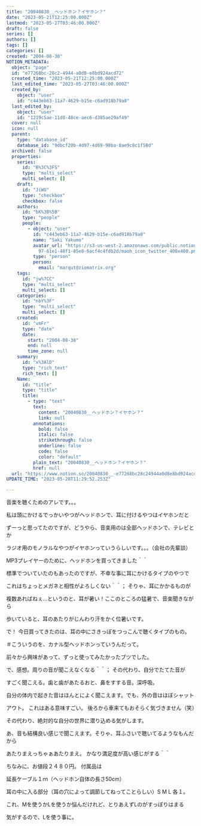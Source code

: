 ```yaml
---
title: "20040830__ヘッドホン？イヤホン？"
date: "2023-05-21T12:25:00.000Z"
lastmod: "2023-05-27T03:46:00.000Z"
draft: false
series: []
authors: []
tags: []
categories: []
created: "2004-08-30"
NOTION_METADATA:
  object: "page"
  id: "e77268bc-28c2-4944-a0d8-e8bd924acd72"
  created_time: "2023-05-21T12:25:00.000Z"
  last_edited_time: "2023-05-27T03:46:00.000Z"
  created_by:
    object: "user"
    id: "c443eb63-11a7-4629-b15e-c6ad918b79a0"
  last_edited_by:
    object: "user"
    id: "1219c5ae-11d8-48ce-aec6-d385ae29af49"
  cover: null
  icon: null
  parent:
    type: "database_id"
    database_id: "9dbcf20b-4d97-4d69-98ba-8ae9c8c1f58d"
  archived: false
  properties:
    series:
      id: "B%3C%3FS"
      type: "multi_select"
      multi_select: []
    draft:
      id: "JiWU"
      type: "checkbox"
      checkbox: false
    authors:
      id: "bK%3B%5B"
      type: "people"
      people:
        - object: "user"
          id: "c443eb63-11a7-4629-b15e-c6ad918b79a0"
          name: "Saki Yakumo"
          avatar_url: "https://s3-us-west-2.amazonaws.com/public.notion-static.com/3ad1c4\
            97-61e1-48f1-85e8-6acf4c4fdb2d/maoh_icon_twitter_400x400.png"
          type: "person"
          person:
            email: "marqut@ziomatrix.org"
    tags:
      id: "jw%7CC"
      type: "multi_select"
      multi_select: []
    categories:
      id: "nbY%3F"
      type: "multi_select"
      multi_select: []
    created:
      id: "vmFr"
      type: "date"
      date:
        start: "2004-08-30"
        end: null
        time_zone: null
    summary:
      id: "x%3AlD"
      type: "rich_text"
      rich_text: []
    Name:
      id: "title"
      type: "title"
      title:
        - type: "text"
          text:
            content: "20040830__ヘッドホン？イヤホン？"
            link: null
          annotations:
            bold: false
            italic: false
            strikethrough: false
            underline: false
            code: false
            color: "default"
          plain_text: "20040830__ヘッドホン？イヤホン？"
          href: null
  url: "https://www.notion.so/20040830__-e77268bc28c24944a0d8e8bd924acd72"
UPDATE_TIME: "2023-05-28T11:29:52.253Z"

---
```

<link rel="stylesheet" href="https://cdn.jsdelivr.net/npm/katex@0.16.2/dist/katex.min.css" integrity="sha384-bYdxxUwYipFNohQlHt0bjN/LCpueqWz13HufFEV1SUatKs1cm4L6fFgCi1jT643X" crossorigin="anonymous">


音楽を聴くためのアレです。。。


私は頭にかけるでっかいやつがヘッドホンで、耳に付けるやつはイヤホンだと


ずーっと思ってたのですが、どうやら、音楽用のは全部ヘッドホンで、テレビとか


ラジオ用のモノラルなやつがイヤホンっていうらしいです。。。（会社の先輩談）


MP3プレイヤーのために、ヘッドホンを買ってきました＾＾


標準でついていたのもあったのですが、不幸な事に耳にかけるタイプのやつで


これはちょっとメガネと相性がよろしくない＾＾； そりゃ、耳にかかるものが


複数あればねぇ…というのと、耳が暑い！ここのところの猛暑で、音楽聞きながら


歩いていると、耳のあたりがじんわり汗をかく位暑いです。


で！ 今日買ってきたのは、耳の中にさきっぽをつっこんで聴くタイプのもの。


＃こういうのを、カナル型ヘッドホンっていうんだって。


前々から興味があって、ずっと使ってみたかったブツでした。


で、感想。周りの音が聞こえなくなる＾＾； その代わり、自分でたてた音が


すごく聞こえる。歯と歯があたるおと、鼻をすする音。深呼吸。


自分の体内で起きた音はほんとによく聞こえます。でも、外の音はほぼシャット


アウト。 これはある意味すごい。 後ろから車来てもおそらく気づきません（笑）


その代わり、絶対的な自分の世界に潜り込める気がします。


あ、音も結構良い感じで聞こえます。そりゃ、耳ふさいで聴いてるようなもんだから


あたりまえっちゃぁあたりまえ。 かなり満足度が高い感じがする＾＾


ちなみに、お値段２４８０円。 付属品は


延長ケーブル１ｍ（ヘッドホン自体の長さ50cm）


耳の中に入る部分（耳の穴によって調節してねってことらしい）S M L 各１。


これ、Mを使うかLを使うか悩んだけれど、とりあえずLのがすっぽりはまる


気がするので、Lを使う事に。

